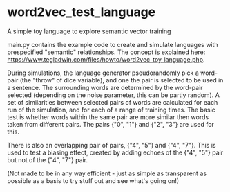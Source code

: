 # word2vec_test_language
A simple toy language to explore semantic vector training

main.py contains the example code to create and simulate languages with prespecified "semantic" relationships. The concept is explained here: https://www.tegladwin.com/files/howto/word2vec_toy_language.php.

During simulations, the language generator pseudorandomly pick a word-pair (the "throw" of dice variable), and one the pair is selected to be used in a sentence. The surrounding words are determined by the word-pair selected (depending on the noise parameter, this can be partly random). A set of similarities between selected pairs of words are calculated for each run of the simulation, and for each of a range of training times. The basic test is whether words within the same pair are more similar then words taken from different pairs. The pairs {"0", "1"} and {"2", "3"} are used for this.

There is also an overlapping pair of pairs, {"4", "5"} and {"4", "7"}. This is used to test a biasing effect, created by adding echoes of the {"4", "5"} pair but not of the {"4", "7"} pair.

(Not made to be in any way efficient - just as simple as transparent as possible as a basis to try stuff out and see what's going on!)

